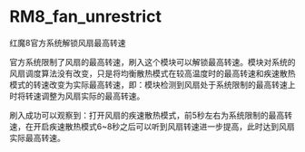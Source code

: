 # RM8_fan_unrestrict
红魔8官方系统解锁风扇最高转速

官方系统限制了风扇的最高转速，刷入这个模块可以解锁最高转速。模块对系统的风扇调度算法没有改变，只是将均衡散热模式在较高温度时的最高转速和疾速散热模式的转速改变为实际最高转速，即：模块检测到风扇处于系统限制的最高转速上时将转速调整为风扇实际的最高转速。

刷入成功可以观察到：打开风扇的疾速散热模式，前5秒左右为系统限制的最高转速，在开启疾速散热模式6~8秒之后可以听到风扇转速进一步提高，此时达到风扇实际最高转速。
